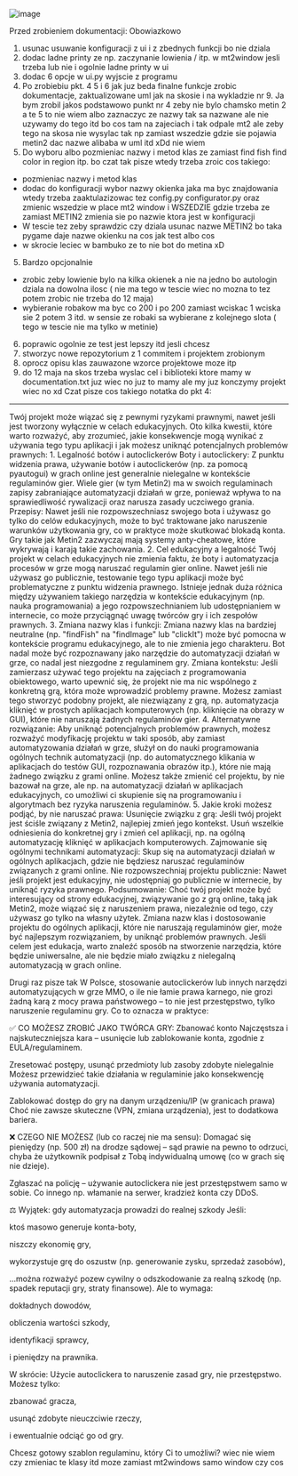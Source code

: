 ![image](https://github.com/user-attachments/assets/602f7862-458a-4b17-98ac-77975e583648)

Przed zrobieniem dokumentacji:
Obowiazkowo
1. usunac usuwanie konfiguracji z ui i z zbednych funkcji bo nie dziala
2. dodac ladne printy ze np. zaczynanie lowienia / itp. w mt2window jesli trzeba lub nie i ogolnie ladne printy w ui
3. dodac 6 opcje w ui.py wyjscie z programu
7. Po zrobiebiu pkt. 4 5 i 6 jak juz beda finalne funkcje zrobic dokumentacje, zaktualizowane uml jak na skosie i na wykladzie nr 9.
Ja bym zrobil jakos podstawowo punkt nr 4 zeby nie bylo chamsko metin 2 a te 5 to nie wiem albo zaznaczyc ze nazwy tak sa nazwane ale nie uzywamy do tego itd bo cos tam na zajeciach i tak odpale mt2 ale zeby tego na skosa nie wysylac tak np zamiast wszedzie gdzie sie pojawia metin2 dac nazwe alibaba w uml itd xDd nie wiem
4. Do wyboru albo pozmieniac nazwy i metod klas ze zamiast find fish find color in region itp. bo czat tak pisze wtedy trzeba zroic cos takiego:
-  pozmieniac nazwy i metod klas
- dodac do konfiguracji wybor nazwy okienka jaka ma byc znajdowania wtedy trzeba zaaktulazizowac tez config.py configurator.py oraz zmienic wszedzie w place mt2 window  i WSZEDZIE gdzie trzeba ze zamiast METIN2
  zmienia sie po nazwie ktora jest w konfiguracji
- W tescie tez zeby sprawdzic czy dziala usunac nazwe METIN2 bo taka pygame daje nazwe okienku na cos jak test albo cos
- w skrocie leciec w bambuko ze to nie bot do metina xD
5. Bardzo opcjonalnie
- zrobic zeby lowienie bylo na kilka okienek a nie na jedno bo autologin dziala na dowolna ilosc ( nie ma tego w tescie wiec no mozna to tez potem zrobic nie trzeba do 12 maja)
- wybieranie robakow ma byc co 200 i po 200 zamiast wciskac 1 wciska sie 2 potem 3 itd. w sensie ze robaki sa wybierane z kolejnego slota ( tego w tescie nie ma tylko w metinie)
6. poprawic ogolnie ze test jest lepszy itd jesli chcesz
7. stworzyc nowe repozytorium z 1 commitem i projektem zrobionym
8. oprocz opisu klas zauwazone wzorce projektowe moze itp
9. do 12 maja na skos trzeba wyslac cel i biblioteki ktore mamy w documentation.txt juz wiec no juz to mamy ale my juz konczymy projekt wiec no xd
  Czat pisze cos takiego
notatka do pkt 4:
---------------------------
Twój projekt może wiązać się z pewnymi ryzykami prawnymi, nawet jeśli jest tworzony wyłącznie w celach edukacyjnych. Oto kilka kwestii, które warto rozważyć, aby zrozumieć, jakie konsekwencje mogą wynikać z używania tego typu aplikacji i jak możesz uniknąć potencjalnych problemów prawnych: 1. Legalność botów i autoclickerów Boty i autoclickery: Z punktu widzenia prawa, używanie botów i autoclickerów (np. za pomocą pyautogui) w grach online jest generalnie nielegalne w kontekście regulaminów gier. Wiele gier (w tym Metin2) ma w swoich regulaminach zapisy zabraniające automatyzacji działań w grze, ponieważ wpływa to na sprawiedliwość rywalizacji oraz narusza zasady uczciwego grania. Przepisy: Nawet jeśli nie rozpowszechniasz swojego bota i używasz go tylko do celów edukacyjnych, może to być traktowane jako naruszenie warunków użytkowania gry, co w praktyce może skutkować blokadą konta. Gry takie jak Metin2 zazwyczaj mają systemy anty-cheatowe, które wykrywają i karają takie zachowania. 2. Cel edukacyjny a legalność Twój projekt w celach edukacyjnych nie zmienia faktu, że boty i automatyzacja procesów w grze mogą naruszać regulamin gier online. Nawet jeśli nie używasz go publicznie, testowanie tego typu aplikacji może być problematyczne z punktu widzenia prawnego. Istnieje jednak duża różnica między używaniem takiego narzędzia w kontekście edukacyjnym (np. nauka programowania) a jego rozpowszechnianiem lub udostępnianiem w internecie, co może przyciągnąć uwagę twórców gry i ich zespołów prawnych. 3. Zmiana nazwy klas i funkcji: Zmiana nazwy klas na bardziej neutralne (np. "findFish" na "findImage" lub "clickIt") może być pomocna w kontekście programu edukacyjnego, ale to nie zmienia jego charakteru. Bot nadal może być rozpoznawany jako narzędzie do automatyzacji działań w grze, co nadal jest niezgodne z regulaminem gry. Zmiana kontekstu: Jeśli zamierzasz używać tego projektu na zajęciach z programowania obiektowego, warto upewnić się, że projekt nie ma nic wspólnego z konkretną grą, która może wprowadzić problemy prawne. Możesz zamiast tego stworzyć podobny projekt, ale niezwiązany z grą, np. automatyzacja kliknięć w prostych aplikacjach komputerowych (np. kliknięcie na obrazy w GUI), które nie naruszają żadnych regulaminów gier. 4. Alternatywne rozwiązanie: Aby uniknąć potencjalnych problemów prawnych, możesz rozważyć modyfikację projektu w taki sposób, aby zamiast automatyzowania działań w grze, służył on do nauki programowania ogólnych technik automatyzacji (np. do automatycznego klikania w aplikacjach do testów GUI, rozpoznawania obrazów itp.), które nie mają żadnego związku z grami online. Możesz także zmienić cel projektu, by nie bazował na grze, ale np. na automatyzacji działań w aplikacjach edukacyjnych, co umożliwi ci skupienie się na programowaniu i algorytmach bez ryzyka naruszenia regulaminów. 5. Jakie kroki możesz podjąć, by nie naruszać prawa: Usunięcie związku z grą: Jeśli twój projekt jest ściśle związany z Metin2, najlepiej zmień jego kontekst. Usuń wszelkie odniesienia do konkretnej gry i zmień cel aplikacji, np. na ogólną automatyzację kliknięć w aplikacjach komputerowych. Zajmowanie się ogólnymi technikami automatyzacji: Skup się na automatyzacji działań w ogólnych aplikacjach, gdzie nie będziesz naruszać regulaminów związanych z grami online. Nie rozpowszechniaj projektu publicznie: Nawet jeśli projekt jest edukacyjny, nie udostępniaj go publicznie w internecie, by uniknąć ryzyka prawnego. Podsumowanie: Choć twój projekt może być interesujący od strony edukacyjnej, związywanie go z grą online, taką jak Metin2, może wiązać się z naruszeniem prawa, niezależnie od tego, czy używasz go tylko na własny użytek. Zmiana nazw klas i dostosowanie projektu do ogólnych aplikacji, które nie naruszają regulaminów gier, może być najlepszym rozwiązaniem, by uniknąć problemów prawnych. Jeśli celem jest edukacja, warto znaleźć sposób na stworzenie narzędzia, które będzie uniwersalne, ale nie będzie miało związku z nielegalną automatyzacją w grach online.

Drugi raz pisze tak 
W Polsce, stosowanie autoclickerów lub innych narzędzi automatyzujących w grze MMO, o ile nie łamie prawa karnego, nie grozi żadną karą z mocy prawa państwowego – to nie jest przestępstwo, tylko naruszenie regulaminu gry. Co to oznacza w praktyce:

✅ CO MOŻESZ ZROBIĆ JAKO TWÓRCA GRY:
Zbanować konto
Najczęstsza i najskuteczniejsza kara – usunięcie lub zablokowanie konta, zgodnie z EULA/regulaminem.

Zresetować postępy, usunąć przedmioty lub zasoby zdobyte nielegalnie
Możesz przewidzieć takie działania w regulaminie jako konsekwencję używania automatyzacji.

Zablokować dostęp do gry na danym urządzeniu/IP (w granicach prawa)
Choć nie zawsze skuteczne (VPN, zmiana urządzenia), jest to dodatkowa bariera.

❌ CZEGO NIE MOŻESZ (lub co raczej nie ma sensu):
Domagać się pieniędzy (np. 500 zł) na drodze sądowej – sąd prawie na pewno to odrzuci, chyba że użytkownik podpisał z Tobą indywidualną umowę (co w grach się nie dzieje).

Zgłaszać na policję – używanie autoclickera nie jest przestępstwem samo w sobie. Co innego np. włamanie na serwer, kradzież konta czy DDoS.

⚖️ Wyjątek: gdy automatyzacja prowadzi do realnej szkody
Jeśli:

ktoś masowo generuje konta-boty,

niszczy ekonomię gry,

wykorzystuje grę do oszustw (np. generowanie zysku, sprzedaż zasobów),

…można rozważyć pozew cywilny o odszkodowanie za realną szkodę (np. spadek reputacji gry, straty finansowe). Ale to wymaga:

dokładnych dowodów,

obliczenia wartości szkody,

identyfikacji sprawcy,

i pieniędzy na prawnika.

W skrócie:
Użycie autoclickera to naruszenie zasad gry, nie przestępstwo. Możesz tylko:

zbanować gracza,

usunąć zdobyte nieuczciwie rzeczy,

i ewentualnie odciąć go od gry.

Chcesz gotowy szablon regulaminu, który Ci to umożliwi? wiec nie wiem czy zmieniac te klasy itd moze zamiast mt2windows samo window czy cos
